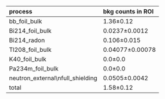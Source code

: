 | **process**                        | **bkg counts in ROI** |
|:-----------------------------------|:----------------------|
| bb\_foil\_bulk                     | 1.36±0.12             |
| Bi214\_foil\_bulk                  | 0.0237±0.0012         |
| Bi214\_radon                       | 0.106±0.015           |
| Tl208\_foil\_bulk                  | 0.04077±0.00078       |
| K40\_foil\_bulk                    | 0.0±0.0               |
| Pa234m\_foil\_bulk                 | 0.0±0.0               |
| neutron\_external\nfull\_shielding | 0.0505±0.0042         |
| total                              | 1.58±0.12             |
